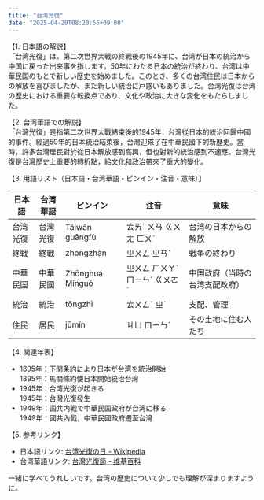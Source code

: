 ```yaml
---
title: "台湾光復"
date: "2025-04-20T08:20:56+09:00"
---
```


【1. 日本語の解説】  
「台湾光復」は、第二次世界大戦の終戦後の1945年に、台湾が日本の統治から中国に戻った出来事を指します。50年にわたる日本の統治が終わり、台湾は中華民国のもとで新しい歴史を始めました。このとき、多くの台湾住民は日本からの解放を喜びましたが、また新しい統治に戸惑いもありました。台湾光復は台湾の歴史における重要な転換点であり、文化や政治に大きな変化をもたらしました。

【2. 台湾華語での解説】  
「台灣光復」是指第二次世界大戰結束後的1945年，台灣從日本的統治回歸中國的事件。經過50年的日本統治結束後，台灣迎來了在中華民國下的新歷史。當時，許多台灣居民對於從日本解放感到高興，但也對新的統治感到不適應。台灣光復是台灣歷史上重要的轉折點，給文化和政治帶來了重大的變化。

【3. 用語リスト（日本語・台湾華語・ピンイン・注音・意味）】

| 日本語    | 台湾華語     | ピンイン      | 注音      | 意味                           |
|-----------|-------------|---------------|-----------|--------------------------------|
| 台湾光復  | 台灣光復     | Táiwān guāngfù | ㄊㄞˊ ㄨㄢ ㄍㄨㄤ ㄈㄨˋ | 台湾の日本からの解放           |
| 終戦      | 終戰         | zhōngzhàn     | ㄓㄨㄥ ㄓㄢˋ   | 戦争の終わり                   |
| 中華民国  | 中華民國     | Zhōnghuá Mínguó| ㄓㄨㄥ ㄏㄨㄚˊ ㄇㄧㄣˊ ㄍㄨㄛˊ | 中国政府（当時の台湾支配政府） |
| 統治      | 統治         | tǒngzhì       | ㄊㄨㄥˇ ㄓˋ   | 支配、管理                     |
| 住民      | 居民         | jūmín         | ㄐㄩ ㄇㄧㄣˊ   | その土地に住む人たち           |

【4. 関連年表】  
- 1895年：下関条約により日本が台湾を統治開始  
  1895年：馬關條約使日本開始統治台灣  
- 1945年：台湾光復が起きる  
  1945年：台灣光復發生  
- 1949年：国共内戦で中華民国政府が台湾に移る  
  1949年：國共內戰，中華民國政府遷至台灣  

【5. 参考リンク】  
- 日本語リンク: [台湾光復の日 - Wikipedia](https://ja.wikipedia.org/wiki/%E5%8F%B0%E6%B9%BE%E5%85%89%E5%BE%A9)
- 台湾華語リンク: [台灣光復節 - 维基百科](https://zh.wikipedia.org/wiki/%E5%8F%B0%E7%81%A3%E5%85%89%E5%BE%A9%E7%AF%80)

一緒に学べてうれしいです。台湾の歴史について少しでも理解が深まりますように。